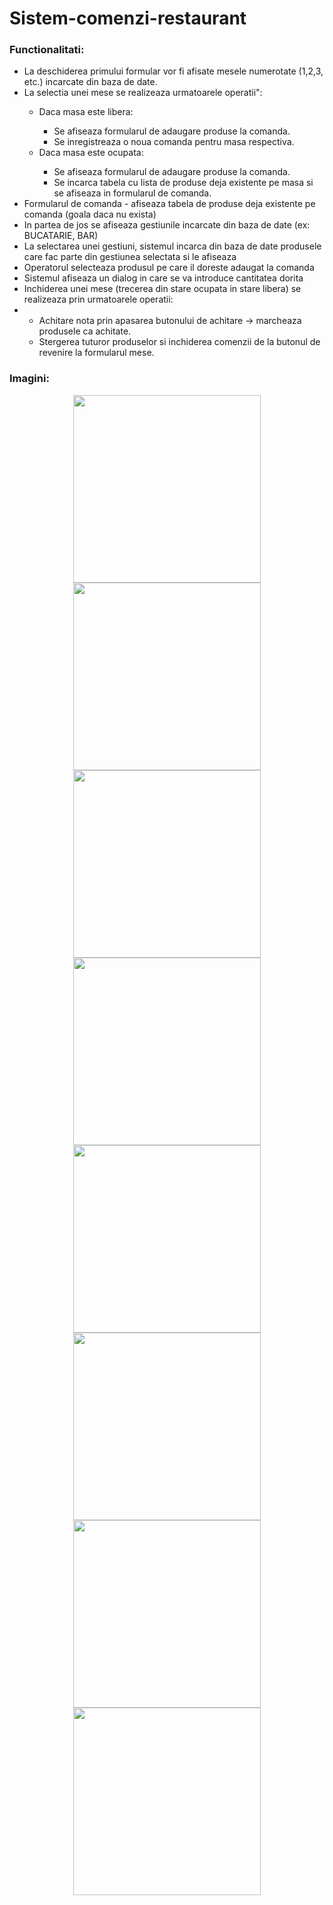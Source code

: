 # Sistem-comenzi-restaurant

<h3> Functionalitati: </h3>

<ul>
  <li>La deschiderea primului formular vor fi afisate mesele numerotate (1,2,3, etc.) incarcate din baza de date.</li>
  <li>La selectia unei mese se realizeaza urmatoarele operatii":</li>
    <ul>
      <li>Daca masa este libera:</li>
       <ul>
      <li>Se afiseaza formularul de adaugare produse la comanda.</li>
      <li>Se inregistreaza o noua comanda pentru masa respectiva.</li>
    </ul>
      <li>Daca masa este ocupata:</li>
      <ul>
      <li>Se afiseaza formularul de adaugare produse la comanda.</li>
      <li>Se incarca tabela cu lista de produse deja existente pe masa si se afiseaza in formularul de comanda.</li>
    </ul>
    </ul>
  
  <li>Formularul de comanda - afiseaza tabela de produse deja existente pe comanda (goala daca nu exista) </li>
  <li>In partea de jos se afiseaza gestiunile incarcate din baza de date (ex: BUCATARIE, BAR)</li>
  <li>La selectarea unei gestiuni, sistemul incarca din baza de date produsele care fac parte din gestiunea selectata si le afiseaza</li>
  
  <li>Operatorul selecteaza produsul pe care il doreste adaugat la comanda</li>
  <li>Sistemul afiseaza un dialog in care se va introduce cantitatea dorita</li>
   <li>Inchiderea unei mese (trecerea din stare ocupata in stare libera) se realizeaza prin urmatoarele operatii:<li>
  <ul>
      <li>Achitare nota prin apasarea butonului de achitare -> marcheaza produsele ca achitate.</li>
      <li>Stergerea tuturor produselor si inchiderea comenzii de la butonul de revenire la formularul mese.</li>
    </ul>
</ul>




<h3> Imagini: </h3>

<p align="center">
<img src="http://i.epvpimg.com/TtAybab.png" height="300px">
<img src="http://i.epvpimg.com/bpghaab.png" height="300px">
<img src="http://i.epvpimg.com/j4v6bab.png" height="300px">
<img src="http://i.epvpimg.com/JG1zaab.png" height="300px">
<img src="http://i.epvpimg.com/BMNLfab.png" height="300px">
<img src="http://i.epvpimg.com/UvW2bab.png" height="300px">
<img src="http://i.epvpimg.com/OCCsdab.png" height="300px">
<img src="http://i.epvpimg.com/KWZVbab.png" height="300px">
</p>
